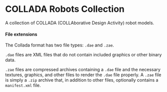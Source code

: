 # COLLADA Robots Collection

A collection of COLLADA (COLLAborative Design Activity) robot models.

#### File extensions

The Collada format has two file types: `.dae` and `.zae`.

`.dae` files are XML files that do not contain included graphics or other binary data.

`.zae` files are compressed archives containing a `.dae` file and the necessary textures, graphics, and other files to render the `.dae` file properly.
A `.zae` file is simply a `.zip` archive that, in addition to other files, optionally contains a `manifest.xml` file.
